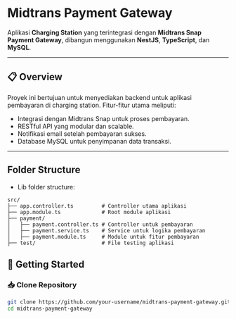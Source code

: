 # Midtrans Payment Gateway

Aplikasi **Charging Station** yang terintegrasi dengan **Midtrans Snap Payment Gateway**, dibangun menggunakan **NestJS**, **TypeScript**, dan **MySQL**.

---

## 📋 Overview

Proyek ini bertujuan untuk menyediakan backend untuk aplikasi pembayaran di charging station. Fitur-fitur utama meliputi:
- Integrasi dengan Midtrans Snap untuk proses pembayaran.
- RESTful API yang modular dan scalable.
- Notifikasi email setelah pembayaran sukses.
- Database MySQL untuk penyimpanan data transaksi.

---
## Folder Structure 
- Lib folder structure:
```
src/
├── app.controller.ts         # Controller utama aplikasi
├── app.module.ts             # Root module aplikasi
├── payment/
│   ├── payment.controller.ts # Controller untuk pembayaran
│   ├── payment.service.ts    # Service untuk logika pembayaran
│   ├── payment.module.ts     # Module untuk fitur pembayaran
├── test/                     # File testing aplikasi

```

## 🚀 Getting Started

### 📥 Clone Repository
```bash
git clone https://github.com/your-username/midtrans-payment-gateway.git
cd midtrans-payment-gateway


